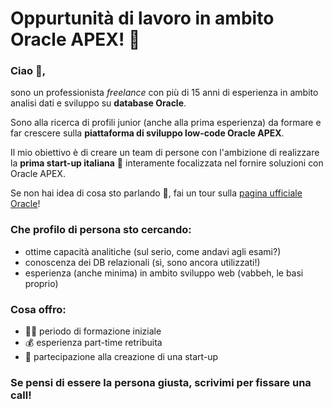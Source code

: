 # Oppurtunità di lavoro in ambito Oracle APEX! 🚀
 
### Ciao 👋, 

sono un professionista *freelance* con più di 15 anni di esperienza in ambito analisi dati e sviluppo su **database Oracle**.

Sono alla ricerca di profili junior (anche alla prima esperienza) da formare e far crescere sulla **piattaforma di sviluppo low-code Oracle APEX**.

Il mio obiettivo è di creare un team di persone con l'ambizione di realizzare la **prima start-up italiana** 🌱 interamente focalizzata nel fornire soluzioni con Oracle APEX.

Se non hai idea di cosa sto parlando 🙈, fai un tour sulla [pagina ufficiale Oracle](https://apex.oracle.com/it/platform/)! 

### Che profilo di persona sto cercando:

- ottime capacità analitiche (sul serio, come andavi agli esami?)
- conoscenza dei DB relazionali (sì, sono ancora utilizzati!)
- esperienza (anche minima) in ambito sviluppo web (vabbeh, le basi proprio)

### Cosa offro:
- 👨‍🎓 periodo di formazione iniziale
- 💰 esperienza part-time retribuita
- 🤩 partecipazione alla creazione di una start-up

### Se pensi di essere la persona giusta, scrivimi per fissare una call!







